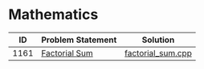 # Mathematics

|  ID  | Problem Statement |       Solution        |
|:----:|:------------------|:---------------------:|
| 1161 | [Factorial Sum][] | [factorial_sum.cpp][] |

[Factorial Sum]: https://www.urionlinejudge.com.br/judge/en/problems/view/1161

[factorial_sum.cpp]: factorial_sum.cpp
